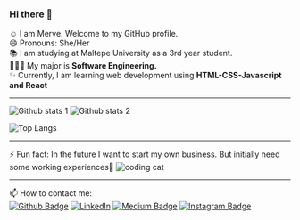 ### Hi there 👋
<!--
 - [![Merve's GitHub stats](https://github-readme-stats.vercel.app/api?username=MervePolat977)](https://github.com/MervePolat977/github-readme-stats)
-->

☺️ I am Merve. Welcome to my GitHub profile.  
😄 Pronouns: She/Her  
📚 I am studying at Maltepe University as a 3rd year student.  
👩🏻‍💻 My major is **Software Engineering.**  
✨ Currently, I am learning web development using **HTML-CSS-Javascript and React**  

---


![Github stats 1](https://github-readme-stats.vercel.app/api?username=MervePolat977&show_icons=true&theme=gradient) 
![Github stats 2](https://github-readme-stats.vercel.app/api?username=MervePolat977&show_icons=true&theme=radical)  


<!-- 
  [![Top Langs](https://github-readme-stats.vercel.app/api/top-langs/?username=MervePolat977)](https://github.com/MervePolat977/github-readme-stats)
-->

![Top Langs](https://github-readme-stats.vercel.app/api/top-langs/?username=MervePolat977&show_icons=true&theme=radical&layout=compact)

---
   

⚡ Fun fact: In the future I want to start my own business. But initially need some working experiences🎉 ![coding cat](https://media.giphy.com/media/unQ3IJU2RG7DO/giphy.gif)
  
  
---
  
  
  
  



📫 How to contact me:  
[![Github Badge](https://img.shields.io/badge/-Github-000?style=quare&labelColor=000&logo=Github&logoColor=white&link=link)](https://github.com/MervePolat977) 
[![LinkedIn](https://img.shields.io/badge/-LinkedIn-blue?style=flat&logo=Linkedin&logoColor=white&link=your-link-here)](https://www.linkedin.com/in/merve-polat-32855619a/)
[![Medium Badge](https://img.shields.io/badge/-Medium-757575?style=flat-quare&labelColor=757575&logo=Medium&logoColor=white&link=link)](https://medium.com/@pmervepolat977) 
[![Instagram Badge](https://img.shields.io/badge/-Instagram-C13584?style=flat-quare&labelColor=C13584&logo=instagram&logoColor=white&link=link)](https://www.instagram.com/mervepolat3790/)   












<!--
**MervePolat977/MervePolat977** is a ✨ _special_ ✨ repository because its `README.md` (this file) appears on your GitHub profile.

Here are some ideas to get you started:

- 🔭 I’m currently working on ...
- 🌱 I’m currently learning ...
- 👯 I’m looking to collaborate on ...
- 🤔 I’m looking for help with ...
- 💬 Ask me about ...
- 📫 How to reach me: ...
- 😄 Pronouns: ...
- ⚡ Fun fact: ...
-->
